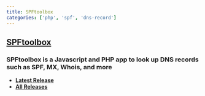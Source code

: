 ```yaml
---
title: SPFtoolbox
categories: ['php', 'spf', 'dns-record']
---
```

## [SPFtoolbox](https://github.com/charlesabarnes/SPFtoolbox)

### SPFtoolbox is a Javascript and PHP app to look up DNS records such as SPF, MX, Whois, and more


* **[Latest Release](https://github.com/charlesabarnes/SPFtoolbox/releases/latest)**
* **[All Releases](https://github.com/charlesabarnes/SPFtoolbox/releases)**
